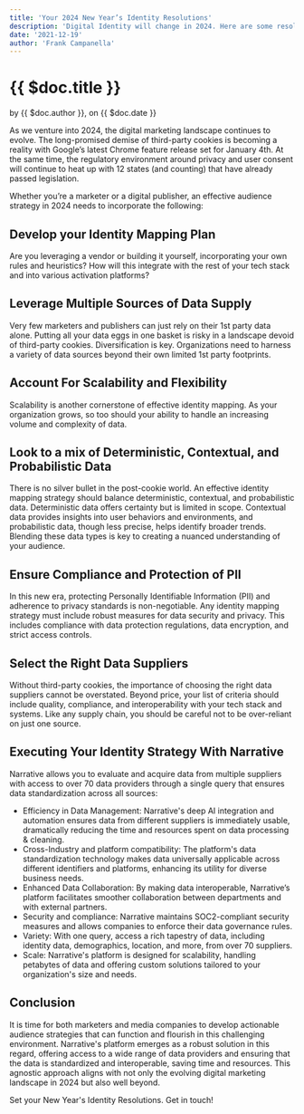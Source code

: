 ```yaml
---
title: 'Your 2024 New Year’s Identity Resolutions'
description: 'Digital Identity will change in 2024. Here are some resolutions to help you prepare.'
date: '2021-12-19'
author: 'Frank Campanella'
---
```


# {{ $doc.title }}
by {{ $doc.author }}, on {{ $doc.date }}

As we venture into 2024, the digital marketing landscape continues to evolve. The long-promised demise of third-party cookies is becoming a reality with Google’s latest Chrome feature release set for January 4th. At the same time, the regulatory environment around privacy and user consent will continue to heat up with 12 states (and counting) that have already passed legislation. 
<!--more--> 

Whether you’re a marketer or a digital publisher, an effective audience strategy in 2024 needs to incorporate the following:

## Develop your Identity Mapping Plan
Are you leveraging a vendor or building it yourself, incorporating your own rules and heuristics?  How will this integrate with the rest of your tech stack and into various activation platforms?

## Leverage Multiple Sources of Data Supply
Very few marketers and publishers can just rely on their 1st party data alone.  Putting all your data eggs in one basket is risky in a landscape devoid of third-party cookies. Diversification is key. Organizations need to harness a variety of data sources beyond their own limited 1st party footprints.

## Account For Scalability and Flexibility
Scalability is another cornerstone of effective identity mapping. As your organization grows, so too should your ability to handle an increasing volume and complexity of data.

## Look to a mix of Deterministic, Contextual, and Probabilistic Data
There is no silver bullet in the post-cookie world.  An effective identity mapping strategy should balance deterministic, contextual, and probabilistic data. Deterministic data offers certainty but is limited in scope. Contextual data provides insights into user behaviors and environments, and probabilistic data, though less precise, helps identify broader trends. Blending these data types is key to creating a nuanced understanding of your audience.

## Ensure Compliance and Protection of PII
In this new era, protecting Personally Identifiable Information (PII) and adherence to privacy standards is non-negotiable. Any identity mapping strategy must include robust measures for data security and privacy. This includes compliance with data protection regulations, data encryption, and strict access controls.

## Select the Right Data Suppliers
Without third-party cookies, the importance of choosing the right data suppliers cannot be overstated. Beyond price, your list of criteria should include quality, compliance, and interoperability with your tech stack and systems. Like any supply chain, you should be careful not to be over-reliant on just one source.

## Executing Your Identity Strategy With Narrative
Narrative allows you to evaluate and acquire data from multiple suppliers with access to over 70 data providers through a single query that ensures data standardization across all sources:

- Efficiency in Data Management: Narrative's deep AI integration and automation ensures data from different suppliers is immediately usable, dramatically reducing the time and resources spent on data processing & cleaning.
- Cross-Industry and platform compatibility: The platform's data standardization technology makes data universally applicable across different identifiers and platforms, enhancing its utility for diverse business needs.
- Enhanced Data Collaboration: By making data interoperable, Narrative’s platform facilitates smoother collaboration between departments and with external partners.
- Security and compliance: Narrative maintains SOC2-compliant security measures and allows companies to enforce their data governance rules.
- Variety: With one query, access a rich tapestry of data, including identity data, demographics, location, and more, from over 70 suppliers.
- Scale: Narrative's platform is designed for scalability, handling petabytes of data and offering custom solutions tailored to your organization's size and needs.

## Conclusion
It is time for both marketers and media companies to develop actionable audience strategies that can function and flourish in this challenging environment. Narrative's platform emerges as a robust solution in this regard, offering access to a wide range of data providers and ensuring that the data is standardized and interoperable, saving time and resources. This agnostic approach aligns with not only the evolving digital marketing landscape in 2024 but also well beyond.

Set your New Year's Identity Resolutions. Get in touch!